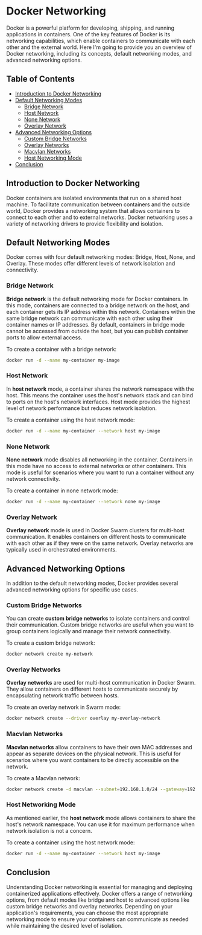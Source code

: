 # Docker Networking

Docker is a powerful platform for developing, shipping, and running applications in containers. One of the key features of Docker is its networking capabilities, which enable containers to communicate with each other and the external world. Here I'm going to  provide you an overview of Docker networking, including its concepts, default networking modes, and advanced networking options.

## Table of Contents

- [Introduction to Docker Networking](#introduction-to-docker-networking)
- [Default Networking Modes](#default-networking-modes)
  - [Bridge Network](#bridge-network)
  - [Host Network](#host-network)
  - [None Network](#none-network)
  - [Overlay Network](#overlay-network)
- [Advanced Networking Options](#advanced-networking-options)
  - [Custom Bridge Networks](#custom-bridge-networks)
  - [Overlay Networks](#overlay-networks)
  - [Macvlan Networks](#macvlan-networks)
  - [Host Networking Mode](#host-networking-mode)
- [Conclusion](#conclusion)

## Introduction to Docker Networking

Docker containers are isolated environments that run on a shared host machine. To facilitate communication between containers and the outside world, Docker provides a networking system that allows containers to connect to each other and to external networks. Docker networking uses a variety of networking drivers to provide flexibility and isolation.

## Default Networking Modes

Docker comes with four default networking modes: Bridge, Host, None, and Overlay. These modes offer different levels of network isolation and connectivity.

### Bridge Network

**Bridge network** is the default networking mode for Docker containers. In this mode, containers are connected to a bridge network on the host, and each container gets its IP address within this network. Containers within the same bridge network can communicate with each other using their container names or IP addresses. By default, containers in bridge mode cannot be accessed from outside the host, but you can publish container ports to allow external access.

To create a container with a bridge network:

```bash
docker run -d --name my-container my-image
```

### Host Network

In **host network** mode, a container shares the network namespace with the host. This means the container uses the host's network stack and can bind to ports on the host's network interfaces. Host mode provides the highest level of network performance but reduces network isolation.

To create a container using the host network mode:

```bash
docker run -d --name my-container --network host my-image
```

### None Network

**None network** mode disables all networking in the container. Containers in this mode have no access to external networks or other containers. This mode is useful for scenarios where you want to run a container without any network connectivity.

To create a container in none network mode:

```bash
docker run -d --name my-container --network none my-image
```

### Overlay Network

**Overlay network** mode is used in Docker Swarm clusters for multi-host communication. It enables containers on different hosts to communicate with each other as if they were on the same network. Overlay networks are typically used in orchestrated environments.

## Advanced Networking Options

In addition to the default networking modes, Docker provides several advanced networking options for specific use cases.

### Custom Bridge Networks

You can create **custom bridge networks** to isolate containers and control their communication. Custom bridge networks are useful when you want to group containers logically and manage their network connectivity.

To create a custom bridge network:

```bash
docker network create my-network
```

### Overlay Networks

**Overlay networks** are used for multi-host communication in Docker Swarm. They allow containers on different hosts to communicate securely by encapsulating network traffic between hosts.

To create an overlay network in Swarm mode:

```bash
docker network create --driver overlay my-overlay-network
```

### Macvlan Networks

**Macvlan networks** allow containers to have their own MAC addresses and appear as separate devices on the physical network. This is useful for scenarios where you want containers to be directly accessible on the network.

To create a Macvlan network:

```bash
docker network create -d macvlan --subnet=192.168.1.0/24 --gateway=192.168.1.1 -o parent=eth0 my-macvlan-network
```

### Host Networking Mode

As mentioned earlier, the **host network** mode allows containers to share the host's network namespace. You can use it for maximum performance when network isolation is not a concern.

To create a container using the host network mode:

```bash
docker run -d --name my-container --network host my-image
```

## Conclusion

Understanding Docker networking is essential for managing and deploying containerized applications effectively. Docker offers a range of networking options, from default modes like bridge and host to advanced options like custom bridge networks and overlay networks. Depending on your application's requirements, you can choose the most appropriate networking mode to ensure your containers can communicate as needed while maintaining the desired level of isolation.
